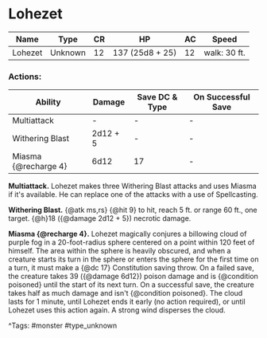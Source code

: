 # Lohezet

| Name | Type | CR | HP | AC | Speed |
|------|------|----|----|----|-------|
| Lohezet | Unknown | 12 | 137 (25d8 + 25) | 12 | walk: 30 ft. |

### Actions:

| Ability | Damage | Save DC & Type | On Successful Save |
|---------|--------|----------------|--------------------|
| Multiattack | - | - | - |
| Withering Blast | 2d12 + 5 | - | - |
| Miasma {@recharge 4} | 6d12 | 17 | - |


**Multiattack.** Lohezet makes three Withering Blast attacks and uses Miasma if it's available. He can replace one of the attacks with a use of Spellcasting.

**Withering Blast.** {@atk ms,rs} {@hit 9} to hit, reach 5 ft. or range 60 ft., one target. {@h}18 ({@damage 2d12 + 5}) necrotic damage.

**Miasma {@recharge 4}.** Lohezet magically conjures a billowing cloud of purple fog in a 20-foot-radius sphere centered on a point within 120 feet of himself. The area within the sphere is heavily obscured, and when a creature starts its turn in the sphere or enters the sphere for the first time on a turn, it must make a {@dc 17} Constitution saving throw. On a failed save, the creature takes 39 ({@damage 6d12}) poison damage and is {@condition poisoned} until the start of its next turn. On a successful save, the creature takes half as much damage and isn't {@condition poisoned}. The cloud lasts for 1 minute, until Lohezet ends it early (no action required), or until Lohezet uses this action again. A strong wind disperses the cloud.

^Tags: #monster #type_unknown